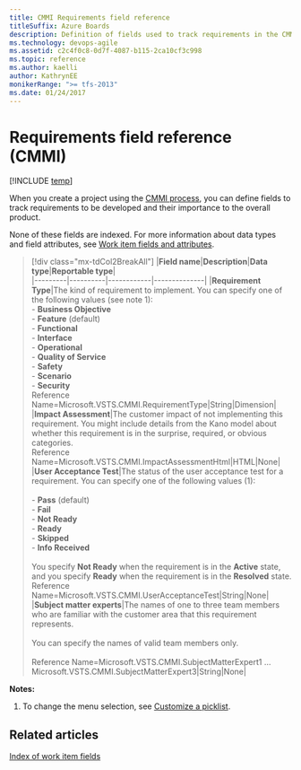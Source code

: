 ```yaml
---
title: CMMI Requirements field reference
titleSuffix: Azure Boards
description: Definition of fields used to track requirements in the CMMI process for Azure Boards, Azure DevOps, & Team Foundation Server
ms.technology: devops-agile
ms.assetid: c2c4f0c8-0d7f-4087-b115-2ca10cf3c998
ms.topic: reference
ms.author: kaelli
author: KathrynEE
monikerRange: ">= tfs-2013"
ms.date: 01/24/2017
---
```


# Requirements field reference (CMMI)

[!INCLUDE [temp](../../../includes/version-vsts-tfs-all-versions.md)]

When you create a project using the [CMMI process](../cmmi-process.md), you can define fields to track requirements to be developed and their importance to the overall product.

None of these fields are indexed. For more information about data types and field attributes, see [Work item fields and attributes](../../work-item-fields.md).

> [!div class="mx-tdCol2BreakAll"]
> |**Field name**|**Description**|**Data type**|**Reportable type**|  
> |---------|----------|------------|--------------|
> |**Requirement Type**|The kind of requirement to implement. You can specify one of the following values (see note 1):<br/>- **Business Objective**<br/>- **Feature** (default)<br/>- **Functional**<br />- **Interface**<br />- **Operational**<br/>- **Quality of Service**<br />- **Safety**<br />- **Scenario**<br />- **Security**<br/>Reference Name=Microsoft.VSTS.CMMI.RequirementType|String|Dimension|
> |**Impact Assessment**|The customer impact of not implementing this requirement. You might include details from the Kano model about whether this requirement is in the surprise, required, or obvious categories.<br />Reference Name=Microsoft.VSTS.CMMI.ImpactAssessmentHtml|HTML|None|
> |**User Acceptance Test**|The status of the user acceptance test for a requirement. You can specify one of the following values (1):<br /><br/>- **Pass** (default)<br />- **Fail**<br/>- **Not Ready**<br />- **Ready**<br />- **Skipped**<br />- **Info Received**<br/><br/>You specify **Not Ready** when the requirement is in the **Active** state, and you specify **Ready** when the requirement is in the **Resolved** state.<br />Reference Name=Microsoft.VSTS.CMMI.UserAcceptanceTest|String|None|
> |**Subject matter experts**|The names of one to three team members who are familiar with the customer area that this requirement represents.<br/><br/>You can specify the names of valid team members only.<br/><br/>Reference Name=Microsoft.VSTS.CMMI.SubjectMatterExpert1 &hellip;Microsoft.VSTS.CMMI.SubjectMatterExpert3|String|None|

**Notes:**

1.  To change the menu selection, see [Customize a picklist](../../../../reference/add-modify-field.md).

## Related articles

[Index of work item fields](../work-item-field.md)
